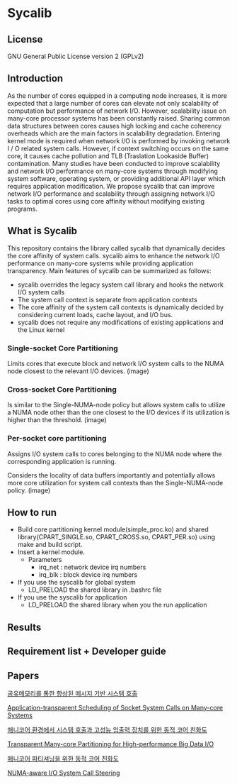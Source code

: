 # Sycalib


## License

GNU General Public License version 2 (GPLv2)


## Introduction

 As the number of cores equipped in a computing node increases, it is more expected that a large number of cores can elevate not only scalability of computation but performance of network I/O. However, scalability issue on many-core processor systems has been constantly raised. Sharing common data structures between cores causes high locking and cache coherency overheads which are the main factors in scalability degradation. Entering kernel mode is required when network I/O is performed by invoking network I / O related system calls. However, if context switching occurs on the same core, it causes cache pollution and TLB (Traslation Lookaside Buffer) contamination. Many studies have been conducted to improve scalability and network I/O performance on many-core systems through modifying system software, operating system, or providing additional API layer which requires application modification. We propose sycalib that can improve network I/O performance and scalability through assigning network I/O tasks to optimal cores using core affinity without modifying existing programs.

## What is Sycalib

This repository contains the library called sycalib that dynamically decides the core affinity of system calls. sycalib aims to enhance the network I/O performance on many-core systems while providing application transparency. Main features of sycalib can be summarized as follows:

- sycalib overrides the legacy system call library and hooks the network I/O system calls
- The system call context is separate from application contexts
- The core affinity of the system call contexts is dynamically decided by considering current loads, cache layout, and I/O bus.
- sycalib does not require any modifications of existing applications and the Linux kernel

### Single-socket Core Partitioning

Limits cores that execute block and network I/O system calls to the NUMA node closest to the relevant I/O devices.
(image)

### Cross-socket Core Partitioning

Is similar to the Single-NUMA-node policy but allows system calls to utilize a NUMA node other than the one closest to the I/O devices if its utilization is higher than the threshold.
(image)

### Per-socket core partitioning

Assigns I/O system calls to cores belonging to the NUMA node where the corresponding application is running.

Considers the locality of data buffers importantly and potentially allows more core utilization for system call contexts than the Single-NUMA-node policy.
(image)

## How to run

- Build core partitioning kernel module(simple_proc.ko) and shared library(CPART_SINGLE.so, CPART_CROSS.so, CPART_PER.so) using make and build script.
- Insert a kernel module.
  - Parameters
    - irq_net : network device irq numbers
    - irq_blk : block device irq numbers
- If you use the syscalib for global system
  - LD_PRELOAD the shared library in .bashrc file
- If you use the syscalib for application
  - LD_PRELOAD the shared library when you the run application

## Results


## Requirement list + Developer guide



## Papers

[공유메모리를 통한 향상된 메시지 기반 시스템 호출](https://www.dbpia.co.kr/Journal/articleDetail?nodeId=NODE07322648)

[Application-transparent Scheduling of Socket System Calls on Many-core Systems](https://dl.acm.org/doi/10.1145/3230718.3232113)

[매니코어 환경에서 시스템 호출과 고성능 입출력 장치를 위한 동적 코어 친화도](https://www.dbpia.co.kr/Journal/articleDetail?nodeId=NODE09301835)

[Transparent Many-core Partitioning for High-performance Big Data I/O](https://onlinelibrary.wiley.com/doi/10.1002/cpe.6017)

[매니코어 파티셔닝을 위한 동적 코어 친화도](https://www.dbpia.co.kr/Journal/articleDetail?nodeId=NODE10501401)

[NUMA-aware I/O System Call Steering](https://www.computer.org/csdl/proceedings-article/cluster/2021/966600a805/1xFuXRrI520)

